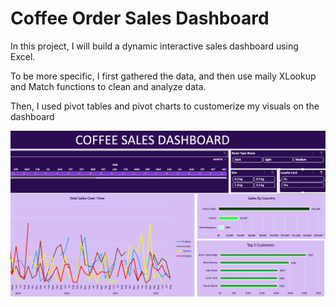 # Coffee Order Sales Dashboard

In this project, I will build a dynamic interactive sales dashboard using Excel. 

To be more specific, I first gathered the data, and then use maily XLookup and Match functions to clean and analyze data. 


Then, I used pivot tables and pivot charts to customerize my visuals on the dashboard 

![Picture of coffee dashboard](https://github.com/NguyenDangXuanLinh/Coffee_Order_Sales_Project/blob/main/Coffee%20Sales%20Dashboard.png?raw=true)

